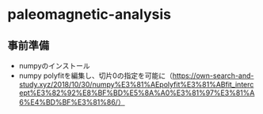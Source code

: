# paleomagnetic-analysis

## 事前準備
- numpyのインストール
- numpy polyfitを編集し、切片0の指定を可能に（https://own-search-and-study.xyz/2018/10/30/numpy%E3%81%AEpolyfit%E3%81%ABfit_intercept%E3%82%92%E8%BF%BD%E5%8A%A0%E3%81%97%E3%81%A6%E4%BD%BF%E3%81%86/）
